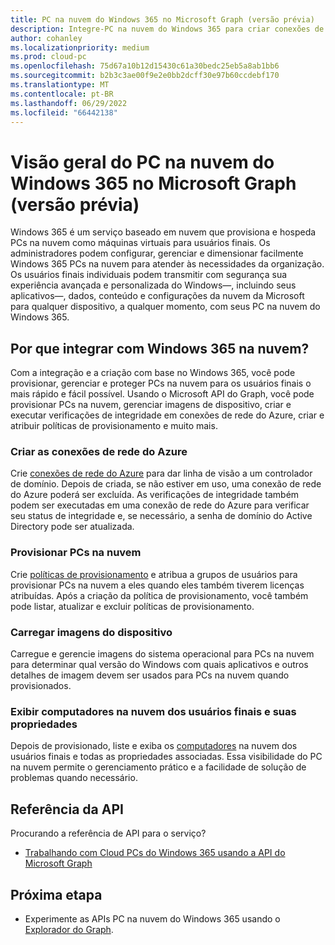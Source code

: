 ```yaml
---
title: PC na nuvem do Windows 365 no Microsoft Graph (versão prévia)
description: Integre-PC na nuvem do Windows 365 para criar conexões de rede do Azure, provisionar PCs na nuvem, gerenciar imagens de dispositivo e criar e atribuir políticas de provisionamento.
author: cohanley
ms.localizationpriority: medium
ms.prod: cloud-pc
ms.openlocfilehash: 75d67a10b12d15430c61a30bedc25eb5a8ab1bb6
ms.sourcegitcommit: b2b3c3ae00f9e2e0bb2dcff30e97b60ccdebf170
ms.translationtype: MT
ms.contentlocale: pt-BR
ms.lasthandoff: 06/29/2022
ms.locfileid: "66442138"
---
```

# <a name="overview-for-windows-365-cloud-pc-on-microsoft-graph-preview"></a>Visão geral do PC na nuvem do Windows 365 no Microsoft Graph (versão prévia)

Windows 365 é um serviço baseado em nuvem que provisiona e hospeda PCs na nuvem como máquinas virtuais para usuários finais. Os administradores podem configurar, gerenciar e dimensionar facilmente Windows 365 PCs na nuvem para atender às necessidades da organização. Os usuários finais individuais podem transmitir com segurança sua experiência avançada e personalizada do Windows&mdash;, incluindo seus aplicativos&mdash;, dados, conteúdo e configurações da nuvem da Microsoft para qualquer dispositivo, a qualquer momento, com seus PC na nuvem do Windows 365.

## <a name="why-integrate-with-windows-365-cloud-pcs"></a>Por que integrar com Windows 365 na nuvem? 

Com a integração e a criação com base no Windows 365, você pode provisionar, gerenciar e proteger PCs na nuvem para os usuários finais o mais rápido e fácil possível. Usando o Microsoft API do Graph, você pode provisionar PCs na nuvem, gerenciar imagens de dispositivo, criar e executar verificações de integridade em conexões de rede do Azure, criar e atribuir políticas de provisionamento e muito mais.  

### <a name="create-azure-network-connections"></a>Criar as conexões de rede do Azure

Crie [conexões de rede do Azure](/graph/api/resources/cloudpconpremisesconnection?view=graph-rest-beta&preserve-view=true) para dar linha de visão a um controlador de domínio. Depois de criada, se não estiver em uso, uma conexão de rede do Azure poderá ser excluída. As verificações de integridade também podem ser executadas em uma conexão de rede do Azure para verificar seu status de integridade e, se necessário, a senha de domínio do Active Directory pode ser atualizada. 

### <a name="provision-cloud-pcs"></a>Provisionar PCs na nuvem

Crie [políticas de provisionamento](/graph/api/resources/cloudpcprovisioningpolicy?view=graph-rest-beta&preserve-view=true) e atribua a grupos de usuários para provisionar PCs na nuvem a eles quando eles também tiverem licenças atribuídas. Após a criação da política de provisionamento, você também pode listar, atualizar e excluir políticas de provisionamento. 

### <a name="upload-device-images"></a>Carregar imagens do dispositivo

Carregue e gerencie [](/graph/api/resources/cloudpcdeviceimage?view=graph-rest-beta&preserve-view=true) imagens do sistema operacional para PCs na nuvem para determinar qual versão do Windows com quais aplicativos e outros detalhes de imagem devem ser usados para PCs na nuvem quando provisionados.  

### <a name="view-end-users-cloud-pcs-and-their-properties"></a>Exibir computadores na nuvem dos usuários finais e suas propriedades

Depois de provisionado, liste e exiba os [computadores](/graph/api/resources/cloudpc?view=graph-rest-beta&preserve-view=true) na nuvem dos usuários finais e todas as propriedades associadas. Essa visibilidade do PC na nuvem permite o gerenciamento prático e a facilidade de solução de problemas quando necessário. 

## <a name="api-reference"></a>Referência da API

Procurando a referência de API para o serviço?

- [Trabalhando com Cloud PCs do Windows 365 usando a API do Microsoft Graph](/graph/api/resources/cloudpc-api-overview?view=graph-rest-beta&preserve-view=true)

## <a name="next-step"></a>Próxima etapa

- Experimente as APIs PC na nuvem do Windows 365 usando o [Explorador do Graph](https://developer.microsoft.com/graph/graph-explorer).
